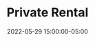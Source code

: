 ---
date: 2022-05-29 15:00:00-05:00
dates: 3:00 pm on May 29 2022
draft: false
durationMinutes: 240
title: Private Rental
---